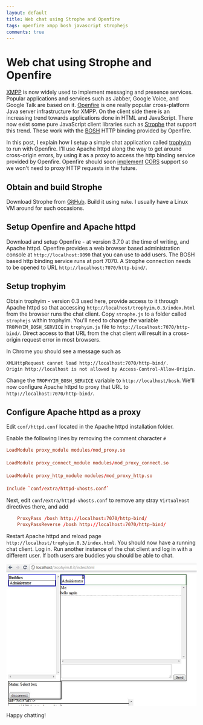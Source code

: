 ```yaml
---
layout: default
title: Web chat using Strophe and Openfire
tags: openfire xmpp bosh javascript strophejs
comments: true
---
```

# Web chat using Strophe and Openfire

[XMPP](http://xmpp.org/about-xmpp/) is now widely used to implement messaging and presence services. Popular applications and services such as Jabber, Google Voice, and Google Talk are based on it. [Openfire](http://xmpp.org/about-xmpp/) is one really popular cross-platform Java server infrastructure for XMPP. On the client side there is an increasing trend towards applications done in HTML and JavaScript. There now exist some pure JavaScript client libraries such as [Strophe](https://github.com/metajack/strophejs) that support this trend. These work with the [BOSH](http://xmpp.org/extensions/xep-0124.html) HTTP binding provided by Openfire.

In this post, I explain how I setup a simple chat application called [trophyim](http://code.google.com/p/trophyim/) to run with Openfire. I'll use Apache httpd along the way to get around cross-origin errors, by using it as a proxy to access the http binding service provided by Openfire. Openfire should soon [implement](https://issues.igniterealtime.org/browse/OF-342) [CORS](https://www.w3.org/TR/cors/#use-cases) support so we won't need to proxy HTTP requests in the future.

## Obtain and build Strophe

Download Strophe from [GitHub](https://github.com/metajack/strophejs/). Build it using `make`. I usually have a Linux VM around for such occasions.

## Setup Openfire and Apache httpd

Download and setup Openfire - at version 3.7.0 at the time of writing, and Apache httpd. Openfire provides a web browser based administration console at `http://localhost:9090` that you can use to add users. The BOSH based http binding service runs at port 7070. A Strophe connection needs to be opened to URL `http://localhost:7070/http-bind/`.

## Setup trophyim

Obtain trophyim - version 0.3 used here, provide access to it through Apache httpd so that accessing `http://localhost/trophyim.0.3/index.html` from the browser runs the chat client. Copy `strophe.js` to a folder called `strophejs` within trophyim. You'll need to change the variable `TROPHYIM_BOSH_SERVICE` in `trophyim.js` file to `http://localhost:7070/http-bind/`. Direct access to that URL from the chat client will result in a cross-origin request error in most browsers.

In Chrome you should see a message such as

```text
XMLHttpRequest cannot load http://localhost:7070/http-bind/.
Origin http://localhost is not allowed by Access-Control-Allow-Origin.
```

Change the `TROPHYIM_BOSH_SERVICE` variable to `http://localhost/bosh`. We'll now configure Apache httpd to proxy that URL to `http://localhost:7070/http-bind/`.

## Configure Apache httpd as a proxy

Edit `conf/httpd.conf` located in the Apache httpd installation folder.

Enable the following lines by removing the comment character `#`

```conf
LoadModule proxy_module modules/mod_proxy.so

LoadModule proxy_connect_module modules/mod_proxy_connect.so

LoadModule proxy_http_module modules/mod_proxy_http.so

Include `conf/extra/httpd-vhosts.conf`
```

Next, edit `conf/extra/httpd-vhosts.conf` to remove any stray `VirtualHost` directives there, and add

```conf
    ProxyPass /bosh http://localhost:7070/http-bind/
    ProxyPassReverse /bosh http://localhost:7070/http-bind/
```

Restart Apache httpd and reload page `http://localhost/trophyim.0.3/index.html`. You should now have a running chat client. Log in. Run another instance of the chat client and log in with a different user. If both users are buddies you should be able to chat.

![trophyim](/assets/img/javascript-xmpp-strophejs.jpg)

Happy chatting!

